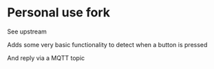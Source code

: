 # Personal use fork

See upstream

Adds some very basic functionality to detect when a button is pressed

And reply via a MQTT topic
